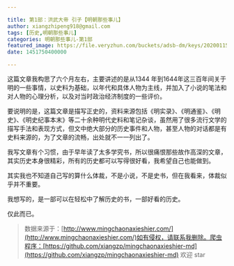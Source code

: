 ```yaml
---

title: 第1部：洪武大帝 引子【明朝那些事儿】
author: xiangzhipeng918@gmail.com
tags: [历史,明朝那些事儿]
categories: 明朝那些事儿-第1部
featured_image: https://file.veryzhun.com/buckets/adsb-dm/keys/20200115-052154-xuggt9dny09gmm26.jpg
date: 1451750400000

---
```


    
这篇文章我构思了六个月左右，主要讲述的是从1344 年到1644年这三百年间关于明的一些事情，以史料为基础，以年代和具体人物为主线，并加入了小说的笔法和对人物的心理分析，以及对当时政治经济制度的一些评价。
            
要说明的是，这篇文章是描写正史的，资料来源包括《明实录》、《明通鉴》、《明史》、《明史纪事本末》等二十余种明代史料和笔记杂谈，虽然用了很多流行文学的描写手法和表现方式，但文中绝大部分的历史事件和人物，甚至人物的对话都是有史料来源的，为了文章的流畅，出处就不一一列出了。
            
我写文章有个习惯，由于早年读了太多学究书，所以很痛恨那些故作高深的文章，其实历史本身很精彩，所有的历史都可以写得很好看，我希望自己也能做到。
            
其实我也不知道自己写的算什么体裁，不是小说，不是史书，但在我看来，体裁似乎并不重要。
            
我想写的，是一部可以在轻松中了解历史的书，一部好看的历史。
            
仅此而已。
            
> 数据来源于：[http://www.mingchaonaxieshier.com/](http://www.mingchaonaxieshier.com/)如有侵权，请联系我删除。爬虫程序：[https://github.com/xiangzp/mingchaonaxieshier-md](https://github.com/xiangzp/mingchaonaxieshier-md) 欢迎 star